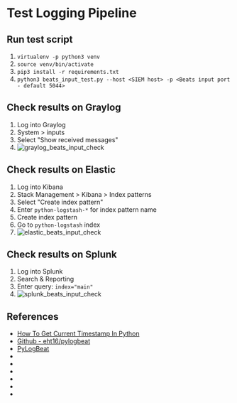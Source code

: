 # Test Logging Pipeline

## Run test script
1. `virtualenv -p python3 venv`
1. `source venv/bin/activate`
1. `pip3 install -r requirements.txt`
1. `python3 beats_input_test.py --host <SIEM host> -p <Beats input port - default 5044>`

## Check results on Graylog
1. Log into Graylog
1. System > inputs
1. Select "Show received messages" 
  1. ![graylog_beats_input_check](../.img/graylog_beats_input_check.png)

## Check results on Elastic
1. Log into Kibana
1. Stack Management > Kibana > Index patterns
  1. Select "Create index pattern"
  1. Enter `python-logstash-*` for index pattern name
  1. Create index pattern
1. Go to `python-logstash` index
  1. ![elastic_beats_input_check](../.img/elastic_beats_input_check.png)

## Check results on Splunk
1. Log into Splunk
1. Search & Reporting
1. Enter query: `index="main"`
  1. ![splunk_beats_input_check](../.img/splunk_beats_input_check.png)


## References
* [How To Get Current Timestamp In Python](https://timestamp.online/article/how-to-get-current-timestamp-in-python)
* [Github - eht16/pylogbeat](https://github.com/eht16/pylogbeat/)
* [PyLogBeat](https://pypi.org/project/pylogbeat/)
* []()
* []()
* []()
* []()
* []()
* []()